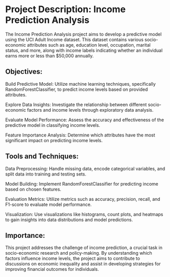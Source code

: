 # Project Description: Income Prediction Analysis
The Income Prediction Analysis project aims to develop a predictive model using the UCI Adult Income dataset. This dataset contains various socio-economic attributes such as age, education level, occupation, marital status, and more, along with income labels indicating whether an individual earns more or less than $50,000 annually.

## Objectives:
Build Predictive Model: Utilize machine learning techniques, specifically RandomForestClassifier, to predict income levels based on provided attributes.

Explore Data Insights: Investigate the relationship between different socio-economic factors and income levels through exploratory data analysis.

Evaluate Model Performance: Assess the accuracy and effectiveness of the predictive model in classifying income levels.

Feature Importance Analysis: Determine which attributes have the most significant impact on predicting income levels.

## Tools and Techniques:
Data Preprocessing: Handle missing data, encode categorical variables, and split data into training and testing sets.

Model Building: Implement RandomForestClassifier for predicting income based on chosen features.

Evaluation Metrics: Utilize metrics such as accuracy, precision, recall, and F1-score to evaluate model performance.

Visualization: Use visualizations like histograms, count plots, and heatmaps to gain insights into data distributions and model predictions.

## Importance:
This project addresses the challenge of income prediction, a crucial task in socio-economic research and policy-making. By understanding which factors influence income levels, the project aims to contribute to discussions on economic inequality and assist in developing strategies for improving financial outcomes for individuals.
